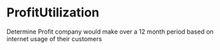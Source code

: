 # ProfitUtilization
Determine Profit company would make over a 12 month period based on internet usage of their customers
